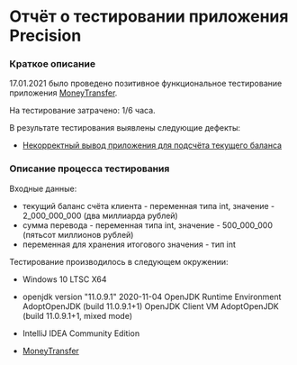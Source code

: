 # Отчёт о тестировании приложения Precision
### Краткое описание

17.01.2021 было проведено позитивное функциональное тестирование приложения [MoneyTransfer](https://github.com/EliseevG787/JAVAQA-2.1/blob/master/src/Main.java).

На тестирование затрачено: 1/6 часа.

В результате тестирования выявлены следующие дефекты:

* [Некорректный вывод приложения для подсчёта текущего баланса](https://github.com/EliseevG787/JAVAQA-2.1/issues/1)


### Описание процесса тестирования

Входные данные:

* текущий баланс счёта клиента - переменная типа int, значение - 2_000_000_000 (два миллиарда рублей)
* сумма перевода - переменная типа int, значение - 500_000_000 (пятьсот миллионов рублей)
* переменная для хранения итогового значения - тип int


Тестирование производилось в следующем окружении:

* Windows 10 LTSC X64

* openjdk version "11.0.9.1" 2020-11-04
  OpenJDK Runtime Environment AdoptOpenJDK (build 11.0.9.1+1)
  OpenJDK Client VM AdoptOpenJDK (build 11.0.9.1+1, mixed mode)

* IntelliJ IDEA Community Edition

* [MoneyTransfer](https://github.com/EliseevG787/JAVAQA-2.1/blob/master/src/Main.java)